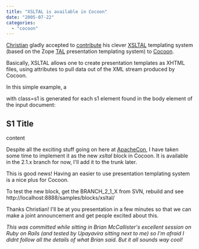 ```yaml
---
title: "XSLTAL is available in Cocoon"
date: "2005-07-22"
categories: 
  - "cocoon"
---
```


[Christian](http://blog.bitflux.ch/archive/2005/07/21/xsltal-gets-cocoon-support.html) gladly accepted to [contribute](http://marc.theaimsgroup.com/?l=xml-cocoon-dev&m=112196402613727&w=2) his clever [XSLTAL](http://wiki.bitflux.org/Templates_TAL) templating system (based on the Zope [TAL](http://www.zope.org/Wikis/DevSite/Projects/ZPT/TAL%20Specification%201.4) presentation templating system) to [Cocoon](http://cocoon.apache.org).

Basically, XSLTAL allows one to create presentation templates as XHTML files, using attributes to pull data out of the XML stream produced by Cocoon.

In this simple example, a <div/> with class=s1 is generated for each s1 element found in the body element of the input document:

<div class="content" tal:repeat="s1 /document/body/s1">
<div class="s1">
<h2 tal:content="$s1/@title">S1 Title</h2>
<div tal:replace="structure $s1/node()"> content</div>
</div>
</div>

Despite all the exciting stuff going on here at [ApacheCon](http://apachecon.com), I have taken some time to implement it as the new _xsltal_ block in Cocoon. It is available in the 2.1.x branch for now, I'll add it to the trunk later.

This is good news! Having an easier to use presentation templating system is a nice plus for Cocoon.

To test the new block, get the BRANCH\_2\_1\_X from SVN, rebuild and see http://localhost:8888/samples/blocks/xsltal/

Thanks Christian! I'll be at you presentation in a few minutes so that we can make a joint announcement and get people excited about this.

_This was committed while sitting in Brian McCallister's excellent session on Ruby on Rails (and tested by Upayavira sitting next to me) so I'm afraid I didnt follow all the details of what Brian said. But it all sounds way cool!_
